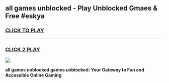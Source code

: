 
## all games unblocked - Play Unblocked Gmaes & Free #eskya
<h3>
<a href="https://news.freeplayer.one?title=all_games_unblocked&ref=03M">CLICK TO PLAY</a></h3>
<hr>

<h3>
<a href="https://news.freeplayer.one?title=all_games_unblocked&ref=03M">CLICK 2 PLAY</a>
  
</h3>

<a href="https://news.freeplayer.one?title=all_games_unblocked&ref=03M"><img src="https://clearcache.store/games.png"></a>


**all games unblocked games unblocked: Your Gateway to Fun and Accessible Online Gaming**
